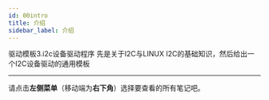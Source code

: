 ```yaml
---
id: 00intro
title: 介绍
sidebar_label: 介绍
---
```


驱动模板3.i2c设备驱动程序
先是关于I2C与LINUX I2C的基础知识，然后给出一个I2C设备驱动的通用模板

---

请点击**左侧菜单**（移动端为**右下角**）选择要查看的所有笔记吧。